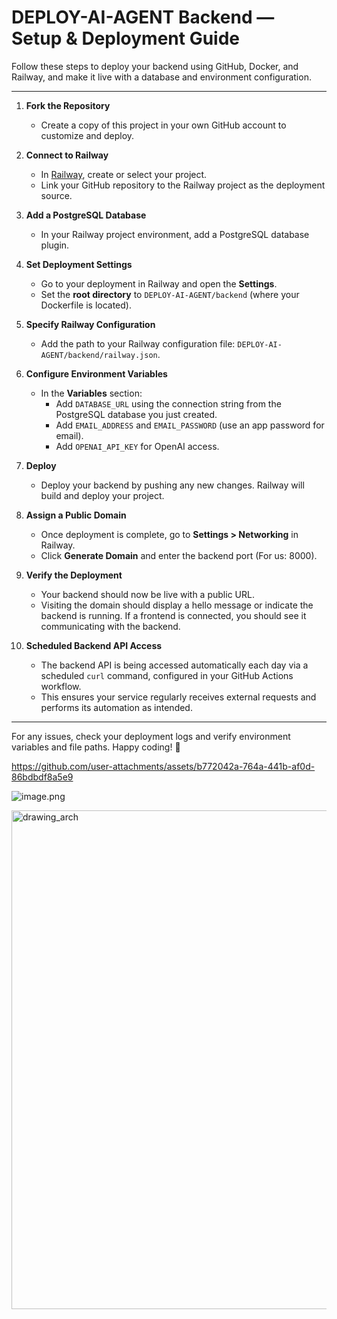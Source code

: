 # DEPLOY-AI-AGENT Backend — Setup & Deployment Guide

Follow these steps to deploy your backend using GitHub, Docker, and Railway, and make it live with a database and environment configuration.

---

1. **Fork the Repository**
   - Create a copy of this project in your own GitHub account to customize and deploy.

2. **Connect to Railway**
   - In [Railway](https://railway.app), create or select your project.
   - Link your GitHub repository to the Railway project as the deployment source.

3. **Add a PostgreSQL Database**
   - In your Railway project environment, add a PostgreSQL database plugin.

4. **Set Deployment Settings**
   - Go to your deployment in Railway and open the **Settings**.
   - Set the **root directory** to `DEPLOY-AI-AGENT/backend` (where your Dockerfile is located).

5. **Specify Railway Configuration**
   - Add the path to your Railway configuration file: `DEPLOY-AI-AGENT/backend/railway.json`.

6. **Configure Environment Variables**
   - In the **Variables** section:
     - Add `DATABASE_URL` using the connection string from the PostgreSQL database you just created.
     - Add `EMAIL_ADDRESS` and `EMAIL_PASSWORD` (use an app password for email).
     - Add `OPENAI_API_KEY` for OpenAI access.

7. **Deploy**
   - Deploy your backend by pushing any new changes. Railway will build and deploy your project.

8. **Assign a Public Domain**
   - Once deployment is complete, go to **Settings > Networking** in Railway.
   - Click **Generate Domain** and enter the backend port (For us: 8000).

9. **Verify the Deployment**
   - Your backend should now be live with a public URL.
   - Visiting the domain should display a hello message or indicate the backend is running. If a frontend is connected, you should see it communicating with the backend.
  
10. **Scheduled Backend API Access**
    - The backend API is being accessed automatically each day via a scheduled `curl` command, configured in your GitHub Actions workflow.  
    - This ensures your service regularly receives external requests and performs its automation as intended.

---

For any issues, check your deployment logs and verify environment variables and file paths. Happy coding! 🚀

https://github.com/user-attachments/assets/b772042a-764a-441b-af0d-86bdbdf8a5e9

![image.png](attachment:2045cf39-cdb6-4530-877c-7d2fa16810c8:image.png)

<img width="1082" height="798" alt="drawing_arch" src="https://github.com/user-attachments/assets/22c386d4-8133-495d-bff9-ceafe6dc396f" />
